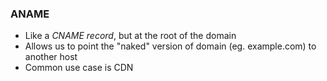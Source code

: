 
### ANAME 
- Like a *CNAME record*, but at the root of the domain
- Allows us to point the "naked" version of domain (eg. example.com) to another host
- Common use case is CDN